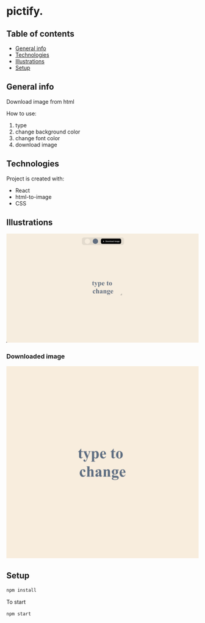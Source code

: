 # pictify.

## Table of contents
* [General info](#general-info)
* [Technologies](#technologies)
* [Illustrations](#illustrations)
* [Setup](#setup)

## General info
Download image from html

How to use: 
1. type
2. change background color
3. change font color
4. download image
	
## Technologies
Project is created with: 
- React
- html-to-image
- CSS

## Illustrations

![alt text](https://github.com/georginapuig/pictify/blob/master/src/images/1.png)

### Downloaded image
![alt text](https://github.com/georginapuig/pictify/blob/master/src/images/2.png)

## Setup

```bash
npm install
```

To start 

```bash
npm start
```


